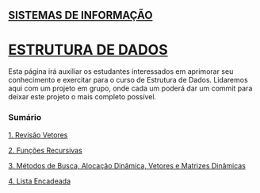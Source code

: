 ## [SISTEMAS DE INFORMAÇÃO](https://boechat.github.io/estudo-si)

# [ESTRUTURA DE DADOS](https://boechat.github.io/estudo-si/estudo-estrutura)



Esta página irá auxiliar os estudantes interessados em aprimorar seu conhecimento e exercitar para o curso de Estrutura de Dados. 
Lidaremos aqui com um projeto em grupo, onde cada um poderá dar um commit para deixar este projeto o mais completo possível.

### Sumário

[1. Revisão Vetores](https://boechat.github.io/estudo-si/estudo-so-processo)

[2. Funções Recursivas](https://boechat.github.io/estudo-si/estudo-so-threads)

[3. Métodos de Busca, Alocação Dinâmica, Vetores e Matrizes Dinâmicas](https://boechat.github.io/estudo-si/estudo-so-exercicio-01)

[4. Lista Encadeada](https://boechat.github.io/estudo-si/estudo-so-escalonamento)
